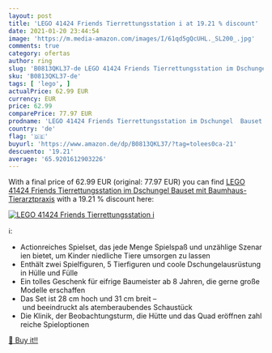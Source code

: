 ```yaml
---
layout: post
title: 'LEGO 41424 Friends Tierrettungsstation i at 19.21 % discount'
date: 2021-01-20 23:44:54
image: 'https://m.media-amazon.com/images/I/61qd5gQcUHL._SL200_.jpg'
comments: true
category: ofertas
author: ring
slug: 'B0813QKL37-de LEGO 41424 Friends Tierrettungsstation im Dschungel Bauset...'
sku: 'B0813QKL37-de'
tags: [ 'lego', ]
actualPrice: 62.99 EUR
currency: EUR
price: 62.99
comparePrice: 77.97 EUR
prodname: 'LEGO 41424 Friends Tierrettungsstation im Dschungel  Bauset mit Baumhaus-Tierarztpraxis'
country: 'de'
flag: '🇩🇪'
buyurl: 'https://www.amazon.de/dp/B0813QKL37/?tag=tolees0ca-21'
descuento: '19.21'
average: '65.9201612903226'
---
```


With a final price of 62.99 EUR (original: 77.97 EUR) you can find [LEGO 41424 Friends Tierrettungsstation im Dschungel  Bauset mit Baumhaus-Tierarztpraxis](https://www.amazon.de/dp/B0813QKL37/?tag=tolees0ca-21) with a  19.21 % discount here:

[![LEGO 41424 Friends Tierrettungsstation i](https://m.media-amazon.com/images/I/61qd5gQcUHL._SL200_.jpg)](https://www.amazon.de/dp/B0813QKL37/?tag=tolees0ca-21)

ℹ️:

- Actionreiches Spielset, das jede Menge Spielspaß und unzählige Szenarien bietet, um Kinder niedliche Tiere umsorgen zu lassen
- Enthält zwei Spielfiguren, 5 Tierfiguren und coole Dschungelausrüstung in Hülle und Fülle
- Ein tolles Geschenk für eifrige Baumeister ab 8 Jahren, die gerne große Modelle erschaffen
- Das Set ist 28 cm hoch und 31 cm breit – und beeindruckt als atemberaubendes Schaustück
- Die Klinik, der Beobachtungsturm, die Hütte und das Quad eröffnen zahlreiche Spieloptionen

[🛒 Buy it!!](https://www.amazon.de/dp/B0813QKL37/?tag=tolees0ca-21)
